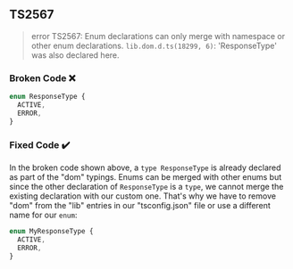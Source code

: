 ## TS2567

> error TS2567: Enum declarations can only merge with namespace or other enum declarations. `lib.dom.d.ts(18299, 6)`: 'ResponseType' was also declared here.

### Broken Code ❌

```ts
enum ResponseType {
  ACTIVE,
  ERROR,
}
```

### Fixed Code ✔️

In the broken code shown above, a `type ResponseType` is already declared as part of the "dom" typings. Enums can be merged with other enums but since the other declaration of `ResponseType` is a `type`, we cannot merge the existing declaration with our custom one. That's why we have to remove "dom" from the "lib" entries in our "tsconfig.json" file or use a different name for our `enum`:

```ts
enum MyResponseType {
  ACTIVE,
  ERROR,
}
```
